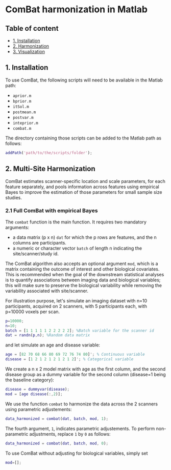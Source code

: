 # ComBat harmonization in Matlab

## Table of content
- [1. Installation](#id-section1)
- [2. Harmonization](#id-section2)
- [3. Visualization](#id-section3)

<div id='id-section1'/>

## 1. Installation
 
To use ComBat, the following scripts will need to be available in the Matlab path:
- `aprior.m`
- `bprior.m`
- `itSol.m`
- `postmean.m`
- `postvar.m`
- `inteprior.m`
- `combat.m`

The directory containing those scripts can be added to the Matlab path as follows:
```matlab
addPath('path/to/the/scripts/folder');
```

<div id='id-section2'/>

## 2. Multi-Site Harmonization

ComBat estimates scanner-specific location and scale parameters, for each feature separately, and pools information across features using empirical Bayes to improve the estimation of those parameters for small sample size studies.  

### 2.1 Full ComBat with empirical Bayes

The  `combat` function is the main function. It requires two mandatory arguments:
- a data matrix (p x n) `dat` for which the p rows are features, and the n columns are participants. 
- a numeric or character vector `batch` of length n indicating the site/scanner/study id.

The ComBat algorithm also accepts an optional argument `mod`, which is a matrix containing the outcome of interest and other biological covariates. This is recommended when the goal of the downstream statistical analyses is to quantify associations between imaging data and biological variables; this will make sure to preserve the biological variability while removing the variability associated with site/scanner. 

For illustration purpose, let's simulate an imaging dataset with n=10 participants, acquired on 2 scanners, with 5 participants each, with p=10000 voxels per scan. 

```matlab
p=10000;
n=10;
batch = [1 1 1 1 1 2 2 2 2 2]; %Batch variable for the scanner id
dat = randn(p,n); %Random data matrix
```
and let simulate an age and disease variable: 
```matlab
age = [82 70 68 66 80 69 72 76 74 80]'; % Continuous variable
disease = [1 2 1 2 1 2 1 2 1 2]'; % Categorical variable
```
We create a n x 2 model matrix with age as the first column, and the second disease group as a dummy variable for the second column (disease=1 being the baseline category):
```matlab
disease = dummyvar(disease);
mod = [age disease(:,2)];
```
We use the function `combat` to harmonize the data across the 2 scanners using parametric adjustements:
```matlab
data_harmonized = combat(dat, batch, mod, 1);
```
The fourth argument, ```1```, indicates parametric adjustements. To perform non-parametric adjustments, replace ```1``` by ```0``` as follows:

```matlab
data_harmonized = combat(dat, batch, mod, 0);
```

To use ComBat without adjusting for biological variables, simply set
```matlab
mod=[];
```

<div id='id-section3'/>






